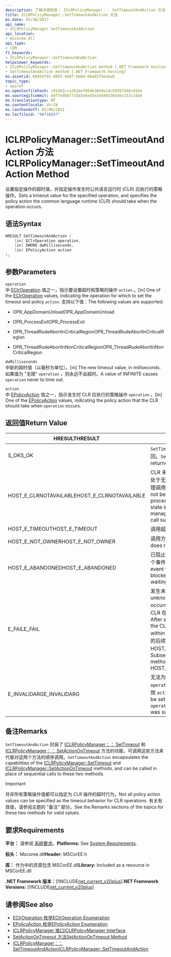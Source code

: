 ```yaml
---
description: 了解详细信息： ICLRPolicyManager：： SetTimeoutAndAction 方法
title: ICLRPolicyManager::SetTimeoutAndAction 方法
ms.date: 03/30/2017
api_name:
- ICLRPolicyManager.SetTimeoutAndAction
api_location:
- mscoree.dll
api_type:
- COM
f1_keywords:
- ICLRPolicyManager::SetTimeoutAndAction
helpviewer_keywords:
- ICLRPolicyManager::SetTimeoutAndAction method [.NET Framework hosting]
- SetTimeoutAndAction method [.NET Framework hosting]
ms.assetid: 60454f91-d855-4ddf-bb6d-60a02f5eabab
topic_type:
- apiref
ms.openlocfilehash: c91d43cce381bef804b30e9e1dcb50574ddcd1b4
ms.sourcegitcommit: ddf7edb67715a5b9a45e3dd44536dabc153c1de0
ms.translationtype: MT
ms.contentlocale: zh-CN
ms.lasthandoff: 02/06/2021
ms.locfileid: "99716557"
---
```

# <a name="iclrpolicymanagersettimeoutandaction-method"></a><span data-ttu-id="ba1c1-103">ICLRPolicyManager::SetTimeoutAndAction 方法</span><span class="sxs-lookup"><span data-stu-id="ba1c1-103">ICLRPolicyManager::SetTimeoutAndAction Method</span></span>

<span data-ttu-id="ba1c1-104">设置指定操作的超时值，并指定操作发生时公共语言运行时 (CLR) 应执行的策略操作。</span><span class="sxs-lookup"><span data-stu-id="ba1c1-104">Sets a timeout value for the specified operation, and specifies the policy action the common language runtime (CLR) should take when the operation occurs.</span></span>  
  
## <a name="syntax"></a><span data-ttu-id="ba1c1-105">语法</span><span class="sxs-lookup"><span data-stu-id="ba1c1-105">Syntax</span></span>  
  
```cpp  
HRESULT SetTimeoutAndAction (  
    [in] EClrOperation operation,  
    [in] DWORD dwMilliseconds,  
    [in] EPolicyAction action  
);  
```  
  
## <a name="parameters"></a><span data-ttu-id="ba1c1-106">参数</span><span class="sxs-lookup"><span data-stu-id="ba1c1-106">Parameters</span></span>  

 `operation`  
 <span data-ttu-id="ba1c1-107">中 [EClrOperation](eclroperation-enumeration.md) 值之一，指示要设置超时和策略的操作 `action` 。</span><span class="sxs-lookup"><span data-stu-id="ba1c1-107">[in] One of the [EClrOperation](eclroperation-enumeration.md) values, indicating the operation for which to set the timeout and policy `action`.</span></span> <span data-ttu-id="ba1c1-108">支持以下值：</span><span class="sxs-lookup"><span data-stu-id="ba1c1-108">The following values are supported:</span></span>  
  
- <span data-ttu-id="ba1c1-109">OPR_AppDomainUnload</span><span class="sxs-lookup"><span data-stu-id="ba1c1-109">OPR_AppDomainUnload</span></span>  
  
- <span data-ttu-id="ba1c1-110">OPR_ProcessExit</span><span class="sxs-lookup"><span data-stu-id="ba1c1-110">OPR_ProcessExit</span></span>  
  
- <span data-ttu-id="ba1c1-111">OPR_ThreadRudeAbortInCriticalRegion</span><span class="sxs-lookup"><span data-stu-id="ba1c1-111">OPR_ThreadRudeAbortInCriticalRegion</span></span>  
  
- <span data-ttu-id="ba1c1-112">OPR_ThreadRudeAbortInNonCriticalRegion</span><span class="sxs-lookup"><span data-stu-id="ba1c1-112">OPR_ThreadRudeAbortInNonCriticalRegion</span></span>  
  
 `dwMilliseconds`  
 <span data-ttu-id="ba1c1-113">中新的超时值（以毫秒为单位）。</span><span class="sxs-lookup"><span data-stu-id="ba1c1-113">[in] The new timeout value, in milliseconds.</span></span> <span data-ttu-id="ba1c1-114">如果值为 "无限" `operation` ，则永远不会超时。</span><span class="sxs-lookup"><span data-stu-id="ba1c1-114">A value of INFINITE causes `operation` never to time out.</span></span>  
  
 `action`  
 <span data-ttu-id="ba1c1-115">中 [EPolicyAction](epolicyaction-enumeration.md) 值之一，指示发生时 CLR 应执行的策略操作 `operation` 。</span><span class="sxs-lookup"><span data-stu-id="ba1c1-115">[in] One of the [EPolicyAction](epolicyaction-enumeration.md) values, indicating the policy action that the CLR should take when `operation` occurs.</span></span>  
  
## <a name="return-value"></a><span data-ttu-id="ba1c1-116">返回值</span><span class="sxs-lookup"><span data-stu-id="ba1c1-116">Return Value</span></span>  
  
|<span data-ttu-id="ba1c1-117">HRESULT</span><span class="sxs-lookup"><span data-stu-id="ba1c1-117">HRESULT</span></span>|<span data-ttu-id="ba1c1-118">说明</span><span class="sxs-lookup"><span data-stu-id="ba1c1-118">Description</span></span>|  
|-------------|-----------------|  
|<span data-ttu-id="ba1c1-119">S_OK</span><span class="sxs-lookup"><span data-stu-id="ba1c1-119">S_OK</span></span>|<span data-ttu-id="ba1c1-120">`SetTimeoutAndAction` 已成功返回。</span><span class="sxs-lookup"><span data-stu-id="ba1c1-120">`SetTimeoutAndAction` returned successfully.</span></span>|  
|<span data-ttu-id="ba1c1-121">HOST_E_CLRNOTAVAILABLE</span><span class="sxs-lookup"><span data-stu-id="ba1c1-121">HOST_E_CLRNOTAVAILABLE</span></span>|<span data-ttu-id="ba1c1-122">CLR 未加载到进程中，或 CLR 处于无法运行托管代码或成功处理调用的状态。</span><span class="sxs-lookup"><span data-stu-id="ba1c1-122">The CLR has not been loaded into a process, or the CLR is in a state in which it cannot run managed code or process the call successfully.</span></span>|  
|<span data-ttu-id="ba1c1-123">HOST_E_TIMEOUT</span><span class="sxs-lookup"><span data-stu-id="ba1c1-123">HOST_E_TIMEOUT</span></span>|<span data-ttu-id="ba1c1-124">调用超时。</span><span class="sxs-lookup"><span data-stu-id="ba1c1-124">The call timed out.</span></span>|  
|<span data-ttu-id="ba1c1-125">HOST_E_NOT_OWNER</span><span class="sxs-lookup"><span data-stu-id="ba1c1-125">HOST_E_NOT_OWNER</span></span>|<span data-ttu-id="ba1c1-126">调用方不拥有该锁。</span><span class="sxs-lookup"><span data-stu-id="ba1c1-126">The caller does not own the lock.</span></span>|  
|<span data-ttu-id="ba1c1-127">HOST_E_ABANDONED</span><span class="sxs-lookup"><span data-stu-id="ba1c1-127">HOST_E_ABANDONED</span></span>|<span data-ttu-id="ba1c1-128">已阻止的线程或纤程正在等待某个事件时，该事件被取消。</span><span class="sxs-lookup"><span data-stu-id="ba1c1-128">An event was canceled while a blocked thread or fiber was waiting on it.</span></span>|  
|<span data-ttu-id="ba1c1-129">E_FAIL</span><span class="sxs-lookup"><span data-stu-id="ba1c1-129">E_FAIL</span></span>|<span data-ttu-id="ba1c1-130">发生未知的灾难性故障。</span><span class="sxs-lookup"><span data-stu-id="ba1c1-130">An unknown catastrophic failure occurred.</span></span> <span data-ttu-id="ba1c1-131">方法返回 E_FAIL 后，CLR 在该进程内将不再可用。</span><span class="sxs-lookup"><span data-stu-id="ba1c1-131">After a method returns E_FAIL, the CLR is no longer usable within the process.</span></span> <span data-ttu-id="ba1c1-132">对宿主方法的后续调用会返回 HOST_E_CLRNOTAVAILABLE。</span><span class="sxs-lookup"><span data-stu-id="ba1c1-132">Subsequent calls to hosting methods return HOST_E_CLRNOTAVAILABLE.</span></span>|  
|<span data-ttu-id="ba1c1-133">E_INVALIDARG</span><span class="sxs-lookup"><span data-stu-id="ba1c1-133">E_INVALIDARG</span></span>|<span data-ttu-id="ba1c1-134">无法为指定的设置超时 `operation` ，或者为提供的值无效 `action` 。</span><span class="sxs-lookup"><span data-stu-id="ba1c1-134">A timeout cannot be set for the specified `operation`, or an invalid value was supplied for `action`.</span></span>|  
  
## <a name="remarks"></a><span data-ttu-id="ba1c1-135">备注</span><span class="sxs-lookup"><span data-stu-id="ba1c1-135">Remarks</span></span>  

 <span data-ttu-id="ba1c1-136">`SetTimeoutAndAction` 封装了 [ICLRPolicyManager：： SetTimeout](iclrpolicymanager-settimeout-method.md) 和 [ICLRPolicyManager：： SetActionOnTimeout](iclrpolicymanager-setactionontimeout-method.md) 方法的功能，可调用这些方法来代替对这两个方法的顺序调用。</span><span class="sxs-lookup"><span data-stu-id="ba1c1-136">`SetTimeoutAndAction` encapsulates the capabilities of the [ICLRPolicyManager::SetTimeout](iclrpolicymanager-settimeout-method.md) and [ICLRPolicyManager::SetActionOnTimeout](iclrpolicymanager-setactionontimeout-method.md) methods, and can be called in place of sequential calls to these two methods.</span></span>  
  
> [!IMPORTANT]
> <span data-ttu-id="ba1c1-137">并非所有策略操作值都可以指定为 CLR 操作的超时行为。</span><span class="sxs-lookup"><span data-stu-id="ba1c1-137">Not all policy action values can be specified as the timeout behavior for CLR operations.</span></span> <span data-ttu-id="ba1c1-138">有关有效值，请参阅主题的 "备注" 部分。</span><span class="sxs-lookup"><span data-stu-id="ba1c1-138">See the Remarks sections of the topics for these two methods for valid values.</span></span>  
  
## <a name="requirements"></a><span data-ttu-id="ba1c1-139">要求</span><span class="sxs-lookup"><span data-stu-id="ba1c1-139">Requirements</span></span>  

 <span data-ttu-id="ba1c1-140">**平台：** 请参阅 [系统要求](../../get-started/system-requirements.md)。</span><span class="sxs-lookup"><span data-stu-id="ba1c1-140">**Platforms:** See [System Requirements](../../get-started/system-requirements.md).</span></span>  
  
 <span data-ttu-id="ba1c1-141">**标头：** Mscoree.dll</span><span class="sxs-lookup"><span data-stu-id="ba1c1-141">**Header:** MSCorEE.h</span></span>  
  
 <span data-ttu-id="ba1c1-142">**库：** 作为中的资源包含 MSCorEE.dll</span><span class="sxs-lookup"><span data-stu-id="ba1c1-142">**Library:** Included as a resource in MSCorEE.dll</span></span>  
  
 <span data-ttu-id="ba1c1-143">**.NET Framework 版本：**[!INCLUDE[net_current_v20plus](../../../../includes/net-current-v20plus-md.md)]</span><span class="sxs-lookup"><span data-stu-id="ba1c1-143">**.NET Framework Versions:** [!INCLUDE[net_current_v20plus](../../../../includes/net-current-v20plus-md.md)]</span></span>  
  
## <a name="see-also"></a><span data-ttu-id="ba1c1-144">请参阅</span><span class="sxs-lookup"><span data-stu-id="ba1c1-144">See also</span></span>

- [<span data-ttu-id="ba1c1-145">EClrOperation 枚举</span><span class="sxs-lookup"><span data-stu-id="ba1c1-145">EClrOperation Enumeration</span></span>](eclroperation-enumeration.md)
- [<span data-ttu-id="ba1c1-146">EPolicyAction 枚举</span><span class="sxs-lookup"><span data-stu-id="ba1c1-146">EPolicyAction Enumeration</span></span>](epolicyaction-enumeration.md)
- [<span data-ttu-id="ba1c1-147">ICLRPolicyManager 接口</span><span class="sxs-lookup"><span data-stu-id="ba1c1-147">ICLRPolicyManager Interface</span></span>](iclrpolicymanager-interface.md)
- [<span data-ttu-id="ba1c1-148">SetActionOnTimeout 方法</span><span class="sxs-lookup"><span data-stu-id="ba1c1-148">SetActionOnTimeout Method</span></span>](iclrpolicymanager-setactionontimeout-method.md)
- [<span data-ttu-id="ba1c1-149">ICLRPolicyManager：： SetTimeoutAndAction</span><span class="sxs-lookup"><span data-stu-id="ba1c1-149">ICLRPolicyManager::SetTimeoutAndAction</span></span>](iclrpolicymanager-settimeoutandaction-method.md)
